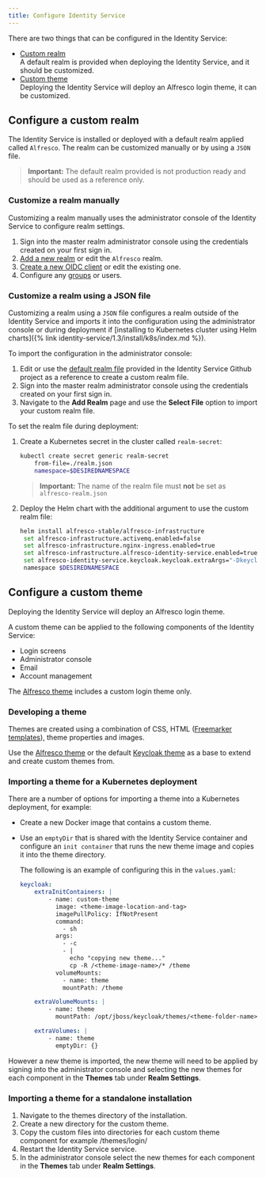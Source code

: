 ```yaml
---
title: Configure Identity Service
---
```


There are two things that can be configured in the Identity Service:

* [Custom realm](#configure-a-custom-realm)  
A default realm is provided when deploying the Identity Service, and it should be customized.
* [Custom theme](#configure-a-custom-theme)  
Deploying the Identity Service will deploy an Alfresco login theme, it can be customized.

## Configure a custom realm

The Identity Service is installed or deployed with a default realm applied called `Alfresco`. The realm can be customized manually or by using a `JSON` file.

> **Important:** The default realm provided is not production ready and should be used as a reference only.

### Customize a realm manually

Customizing a realm manually uses the administrator console of the Identity Service to configure realm settings.

1. Sign into the master realm administrator console using the credentials created on your first sign in.
2. [Add a new realm](https://www.keycloak.org/docs/8.0/server_admin/index.html#_create-realm) or edit the `Alfresco` realm.
3. [Create a new OIDC client](https://www.keycloak.org/docs/8.0/server_admin/index.html#oidc-clients) or edit the existing one.
4. Configure any [groups](https://www.keycloak.org/docs/8.0/server_admin/index.html#groups) or users.

### Customize a realm using a JSON file

Customizing a realm using a `JSON` file configures a realm outside of the Identity Service and imports it into the configuration using the administrator console or during deployment if [installing to Kubernetes cluster using Helm charts]({% link identity-service/1.3/install/k8s/index.md %}).

To import the configuration in the administrator console:

1. Edit or use the [default realm file](https://github.com/Alfresco/alfresco-identity-service/blob/master/helm/alfresco-identity-service/alfresco-realm.json) provided in the Identity Service Github project as a reference to create a custom realm file.
2. Sign into the master realm administrator console using the credentials created on your first sign in.
3. Navigate to the **Add Realm** page and use the **Select File** option to import your custom realm file.

To set the realm file during deployment:

1. Create a Kubernetes secret in the cluster called `realm-secret`:

    ```bash
    kubectl create secret generic realm-secret
        from-file=./realm.json
        namespace=$DESIREDNAMESPACE
    ```

    > **Important:** The name of the realm file must **not** be set as `alfresco-realm.json`

2. Deploy the Helm chart with the additional argument to use the custom realm file:

    ```bash
    helm install alfresco-stable/alfresco-infrastructure
     set alfresco-infrastructure.activemq.enabled=false
     set alfresco-infrastructure.nginx-ingress.enabled=true
     set alfresco-infrastructure.alfresco-identity-service.enabled=true
     set alfresco-identity-service.keycloak.keycloak.extraArgs="-Dkeycloak.import=/realm/realm.json"
     namespace $DESIREDNAMESPACE
    ```

## Configure a custom theme

Deploying the Identity Service will deploy an Alfresco login theme.

A custom theme can be applied to the following components of the Identity Service:

* Login screens
* Administrator console
* Email
* Account management

The [Alfresco theme](https://github.com/Alfresco/alfresco-keycloak-theme) includes a custom login theme only.

### Developing a theme

Themes are created using a combination of CSS, HTML ([Freemarker templates](https://freemarker.apache.org/)), theme properties and images.

Use the [Alfresco theme](https://github.com/Alfresco/alfresco-keycloak-theme) or the default [Keycloak theme](https://www.keycloak.org/docs/8.0/server_development/#creating-a-theme) as a base to extend and create custom themes from.

### Importing a theme for a Kubernetes deployment

There are a number of options for importing a theme into a Kubernetes deployment, for example:

* Create a new Docker image that contains a custom theme.
* Use an `emptyDir` that is shared with the Identity Service container and configure an `init container` that runs the new theme image and copies it into the theme directory.

    The following is an example of configuring this in the `values.yaml`:

    ```yaml
    keycloak:
        extraInitContainers: |
            - name: custom-theme
              image: <theme-image-location-and-tag>
              imagePullPolicy: IfNotPresent
              command:
                - sh
              args:
                - -c
                - |
                  echo "copying new theme..."
                  cp -R /<theme-image-name>/* /theme
              volumeMounts:
                - name: theme
                mountPath: /theme
    
        extraVolumeMounts: |
            - name: theme
              mountPath: /opt/jboss/keycloak/themes/<theme-folder-name>
    
        extraVolumes: |
            - name: theme
              emptyDir: {}
    ```

However a new theme is imported, the new theme will need to be applied by signing into the administrator console and selecting the new themes for each component in the **Themes** tab under **Realm Settings**.

### Importing a theme for a standalone installation

1. Navigate to the themes directory of the installation.
2. Create a new directory for the custom theme.
3. Copy the custom files into directories for each custom theme component for example /themes/login/
4. Restart the Identity Service service.
5. In the administrator console select the new themes for each component in the **Themes** tab under **Realm Settings**.

